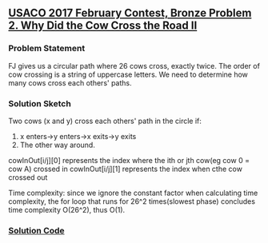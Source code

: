## [USACO 2017 February Contest, Bronze Problem 2. Why Did the Cow Cross the Road II](https://usaco.org/index.php?page=viewproblem2&cpid=712)

### Problem Statement
FJ gives us a circular path where 26 cows cross, exactly twice. The order of cow crossing is a string of uppercase letters. We need to determine how many cows cross each others' paths.


### Solution Sketch
Two cows (x and y) cross each others' path in the circle if:
1. x enters->y enters->x exits->y exits
2. The other way around.

cowInOut[i/j][0] represents the index where the ith or jth cow(eg cow 0 = cow A) crossed in
cowInOut[i/j][1] represents the index when cthe cow crossed out

Time complexity: since we ignore the constant factor when calculating time complexity, the for loop that runs for 26^2 times(slowest phase) concludes time complexity O(26^2), thus O(1).


### [Solution Code](./2016-2017/feb2.cpp)
